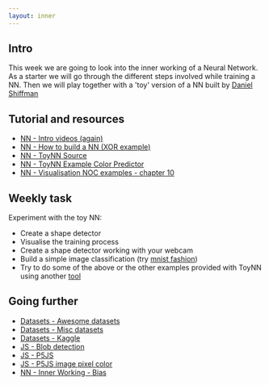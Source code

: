 ```yaml
---
layout: inner
---
```


## Intro

This week we are going to look into the inner working of a Neural Network. As a starter we will go through the different steps involved while training a NN. Then we will play together with a 'toy' version of a NN built by [Daniel Shiffman](http://thecodingtrain.com) 

## Tutorial and resources

+ [NN - Intro videos (again)](https://www.youtube.com/playlist?list=PLZHQObOWTQDNU6R1_67000Dx_ZCJB-3pi)
+ [NN - How to build a NN (XOR example)](https://stevenmiller888.github.io/mind-how-to-build-a-neural-network/)
+ [NN - ToyNN Source]([here](https://github.com/CodingTrain/Toy-Neural-Network-JS/))
+ [NN - ToyNN Example Color Predictor](https://editor.p5js.org/natureofcode/sketches/SkYS8WwjG)
+ [NN - Visualisation NOC examples - chapter 10](https://github.com/shiffman/The-Nature-of-Code-Examples-p5.js/tree/master/chp10_nn)

## Weekly task

Experiment with the toy NN:
+ Create a shape detector
+ Visualise the training process
+ Create a shape detector working with your webcam
+ Build a simple image classification (try [mnist fashion](https://github.com/zalandoresearch/fashion-mnist))
+ Try to do some of the above or the other examples provided with ToyNN using another [tool](../#tools) 

## Going further

+ [Datasets - Awesome datasets](https://github.com/awesomedata/awesome-public-datasets)
+ [Datasets - Misc datasets](https://www.kdnuggets.com/datasets/index.html)
+ [Datasets - Kaggle](https://www.kaggle.com/datasets)
+ [JS - Blob detection](http://blog.acipo.com/blob-detection-js/)
+ [JS - P5JS](https://github.com/processing/p5.js)
+ [JS - P5JS image pixel color ](https://p5js.org/examples/image-pointillism.html)
+ [NN - Inner Working - Bias](https://www.quora.com/What-is-bias-in-artificial-neural-network)